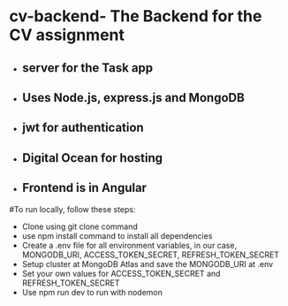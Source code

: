 # cv-backend- The Backend for the CV assignment
- ## server for the Task app
- ## Uses Node.js, express.js and MongoDB 
- ## jwt for authentication
- ## Digital Ocean for hosting
- ## Frontend is in Angular

#To run locally, follow these steps:
- Clone using git clone command
- use npm install command to install all dependencies
- Create a .env file for all environment variables, in our case, MONGODB_URI, ACCESS_TOKEN_SECRET, REFRESH_TOKEN_SECRET
- Setup cluster at MongoDB Atlas and save the MONGODB_URI at .env
- Set your own values for ACCESS_TOKEN_SECRET and REFRESH_TOKEN_SECRET
- Use npm run dev to run with nodemon
